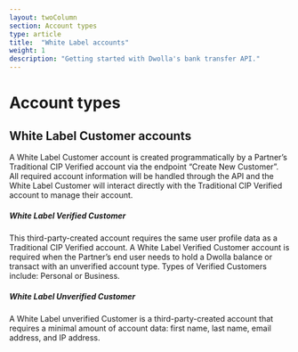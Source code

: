 ```yaml
---
layout: twoColumn
section: Account types
type: article
title:  "White Label accounts"
weight: 1
description: "Getting started with Dwolla's bank transfer API."
---
```


# Account types

## White Label Customer accounts

A White Label Customer account is created programmatically by a Partner’s Traditional CIP Verified account via the endpoint “Create New Customer”. All required account information will be handled through the API and the White Label Customer will interact directly with the Traditional CIP Verified account to manage their account.

##### White Label Verified Customer

This third-party-created account requires the same user profile data as a Traditional CIP Verified account. A White Label Verified Customer account is required when the Partner’s end user needs to hold a Dwolla balance or transact with an unverified account type. Types of Verified Customers include: Personal or Business. 

##### White Label Unverified Customer

A White Label unverified Customer is a third-party-created account that requires a minimal amount of account data: first name, last name, email address, and IP address. 